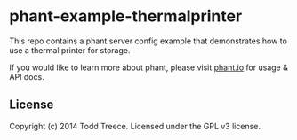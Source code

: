 # phant-example-thermalprinter

This repo contains a phant server config example that demonstrates how to use a thermal printer for storage.

If you would like to learn more about phant, please visit [phant.io](http://phant.io) for usage & API docs.

## License
Copyright (c) 2014 Todd Treece. Licensed under the GPL v3 license.

